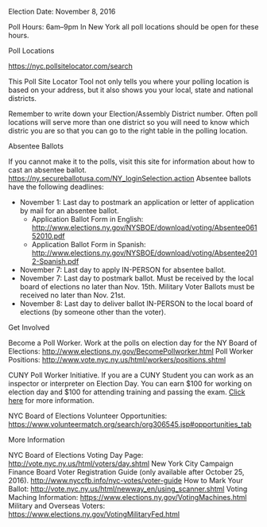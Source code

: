 
Election Date: November 8, 2016

Poll Hours: 6am&ndash;9pm
In New York all poll locations should be open for these hours.

Poll Locations

https://nyc.pollsitelocator.com/search

This Poll Site Locator Tool not only tells you where your polling location is based on your address, but it also shows you your local, state and national districts.

Remember to write down your Election/Assembly District number. Often poll locations will serve more than one district so you will need to know which distric you are so that you can go to the right table in the polling location.

Absentee Ballots

If you cannot make it to the polls, visit this site for information about how to cast an absentee ballot.
https://ny.secureballotusa.com/NY_loginSelection.action
Absentee ballots have the following deadlines:

* November 1: Last day to postmark an application or letter of application by mail for an absentee ballot.
	* Application Ballot Form in English: http://www.elections.ny.gov/NYSBOE/download/voting/Absentee06152010.pdf
	* Application Ballot Form in Spanish: http://www.elections.ny.gov/NYSBOE/download/voting/Absentee2012-Spanish.pdf
* November 7: Last day to apply IN-PERSON for absentee ballot.
* November 7: Last day to postmark ballot. Must be received by the local board of elections no later than Nov. 15th. Military Voter Ballots must be received no later than Nov. 21st.
* November 8: Last day to deliver ballot IN-PERSON to the local board of elections (by someone other than the voter).

Get Involved

Become a Poll Worker. Work at the polls on election day for the NY Board of Elections: http://www.elections.ny.gov/BecomePollworker.html
	Poll Worker Positions: http://www.vote.nyc.ny.us/html/workers/positions.shtml

CUNY Poll Worker Initiative. If you are a CUNY Student you can work as an inspector or interpreter on Election Day. You can earn $100 for working on election day and $100 for attending training and passing the exam. [Click here](http://www2.cuny.edu/employment/student-jobs/jobs/poll-worker-initiative/) for more information.

NYC Board of Elections Volunteer Opportunities: https://www.volunteermatch.org/search/org306545.jsp#opportunities_tab


More Information

NYC Board of Elections Voting Day Page: http://vote.nyc.ny.us/html/voters/day.shtml
New York City Campaign Finance Board Voter Registration Guide (only available after October 25, 2016). http://www.nyccfb.info/nyc-votes/voter-guide
How to Mark Your Ballot: http://vote.nyc.ny.us/html/newway_en/using_scanner.shtml
Voting Maching Information: https://www.elections.ny.gov/VotingMachines.html
Military and Overseas Voters: https://www.elections.ny.gov/VotingMilitaryFed.html
